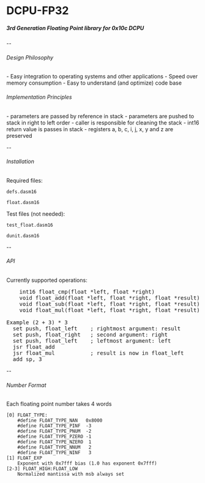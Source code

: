 <h1>DCPU-FP32</h1>
<h5><i>3rd Generation Floating Point library for 0x10c DCPU</i></h5>
--

<h6>Design Philosophy</h6>
 - Easy integration to operating systems and other applications
 - Speed over memory consumption
 - Easy to understand (and optimize) code base

<h6>Implementation Principles</h6>
 - parameters are passed by reference in stack
 - parameters are pushed to stack in right to left order
 - caller is responsible for cleaning the stack
 - int16 return value is passes in stack
 - registers a, b, c, i, j, x, y and z are preserved

--

<h6>Installation</h6>

Required files:

    defs.dasm16

    float.dasm16

Test files (not needed):

    test_float.dasm16
    
    dunit.dasm16

--

<h6>API</h6>

Currently supported operations:
<pre>
    int16 float_cmp(float *left, float *right)
    void float_add(float *left, float *right, float *result)
    void float_sub(float *left, float *right, float *result)
    void float_mul(float *left, float *right, float *result)

Example (2 + 3) * 3
  set push, float_left    ; rightmost argument: result
  set push, float_right   ; second argument: right
  set push, float_left    ; leftmost argument: left
  jsr float_add
  jsr float_mul           ; result is now in float_left
  add sp, 3
</pre>
--

<h6>Number Format</h6>

Each floating point number takes 4 words

    [0] FLOAT_TYPE:
        #define FLOAT_TYPE_NAN   0x8000
        #define FLOAT_TYPE_PINF  -3
        #define FLOAT_TYPE_PNUM  -2
        #define FLOAT_TYPE_PZERO -1
        #define FLOAT_TYPE_NZERO  1
        #define FLOAT_TYPE_NNUM   2
        #define FLOAT_TYPE_NINF   3
    [1] FLOAT_EXP
        Exponent with 0x7fff bias (1.0 has exponent 0x7fff)
    [2-3] FLOAT_HIGH:FLOAT_LOW
        Normalized mantissa with msb always set

